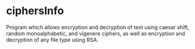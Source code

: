 # ciphersInfo
Program which allows encryption and decryption of text using caesar shift, random monoalphabetic, and vigenere ciphers, as well as encryption and decryption of any file type using RSA.
